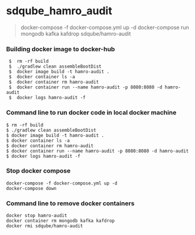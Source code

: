 # sdqube_hamro_audit
> docker-compose -f docker-compose.yml up -d
> docker-compose run mongodb kafka kafdrop sdqube/hamro-audit

### Building docker image to docker-hub

```shell script
 $  rm -rf build
 $  ./gradlew clean assembleBootDist
 $  docker image build -t hamro-audit .
 $  docker container ls -a
 $  docker container rm hamro-audit
 $  docker container run --name hamro-audit -p 8080:8080 -d hamro-audit
 $  docker logs hamro-audit -f
```

### Command line to run docker code in local docker machine

```shell script
$ rm -rf build
$ ./gradlew clean assembleBootDist
$ docker image build -t hamro-audit .
$ docker container ls -a
$ docker container rm hamro-audit
$ docker container run --name hamro-audit -p 8080:8080 -d hamro-audit
$ docker logs hamro-audit -f
```

### Stop docker compose
```shell script
docker-compose -f docker-compose.yml up -d
docker-compose down
```


### Command line to remove docker containers 
```shell script
docker stop hamro-audit
docker container rm mongodb kafka kafdrop
docker rmi sdqube/hamro-audit
```  







